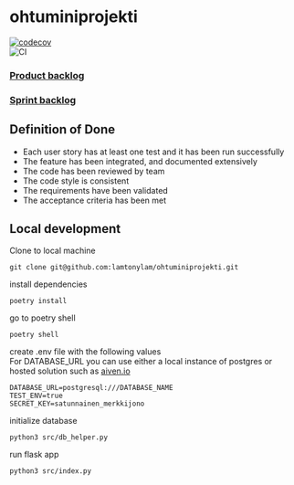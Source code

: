 # ohtuminiprojekti
[![codecov](https://codecov.io/gh/lamtonylam/ohtuminiprojekti/graph/badge.svg?token=N62JBV2CMT)](https://codecov.io/gh/lamtonylam/ohtuminiprojekti)  
![CI](https://github.com/lamtonylam/ohtuminiprojekti/actions/workflows/ci.yaml/badge.svg?branch=main)
### [Product backlog](https://github.com/users/lamtonylam/projects/4)

### [Sprint backlog](https://helsinkifi-my.sharepoint.com/:x:/g/personal/bbsebast_ad_helsinki_fi/Ee2nabIYHuRJuohTCCOQPcYBBL0G3sMeIiiRyvB-SzPxGQ?e=jA78dm)

## Definition of Done
- Each user story has at least one test and it has been run successfully
- The feature has been integrated, and documented extensively
- The code has been reviewed by team
- The code style is consistent
- The requirements have been validated
- The acceptance criteria has been met


## Local development

Clone to local machine

```
git clone git@github.com:lamtonylam/ohtuminiprojekti.git
```

install dependencies

```
poetry install
```

go to poetry shell

```
poetry shell
```

create .env file with the following values  
For DATABASE_URL you can use either a local instance of postgres or hosted solution such as [aiven.io](aiven.io)

```
DATABASE_URL=postgresql:///DATABASE_NAME
TEST_ENV=true
SECRET_KEY=satunnainen_merkkijono
```

initialize database

```
python3 src/db_helper.py
```

run flask app

```
python3 src/index.py
```


